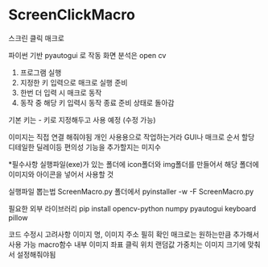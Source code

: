 # ScreenClickMacro
스크린 클릭 매크로

파이썬 기반 pyautogui 로 작동
화면 분석은 open cv

1. 프로그램 실행
2. 지정한 키 입력으로 매크로 실행 준비
3. 한번 더 입력 시 매크로 동작
4. 동작 중 해당 키 입력시 동작 종료 준비 상태로 돌아감

기본 키는 - 키로 지정해두고 사용 예정 (수정 가능)

이미지는 직접 연결 해줘야됨 개인 사용용으로 작업하는거라 GUI나 매크로 순서 할당 디테일한 딜레이등 편의성 기능을 추가할지는 미지수

*필수사항
실행파일(exe)가 있는 폴더에 icon폴더와 img폴더를 만들어서 해당 폴더에 이미지와 아이콘을 넣어서 사용할 것


실행파일 뽑는법
ScreenMacro.py
폴더에서 
pyinstaller -w -F ScreenMacro.py

필요한 외부 라이브러리
pip install opencv-python numpy pyautogui keyboard pillow

코드 수정시 고려사항
이미지 명, 이미지 주소 필히 확인
매크로는 원하는만큼 추가해서 사용 가능
macro함수 내부 이미지 좌표 클릭 위치 랜덤값 가중치는 이미지 크기에 맞춰서 설정해줘야됨

